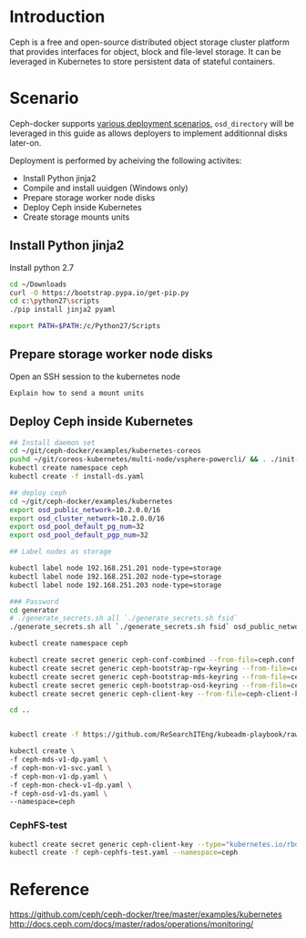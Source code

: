 # Introduction

Ceph is a free and open-source distributed object storage cluster platform that provides interfaces for object, block and file-level storage.
It can be leveraged in Kubernetes to store persistent data of stateful containers. 

# Scenario

Ceph-docker supports [various deployment scenarios](https://github.com/ceph/ceph-docker/tree/master/ceph-releases/kraken/ubuntu/16.04/daemon), `osd_directory` will be leveraged in this guide as allows deployers to implement additionnal disks later-on.

Deployment is performed by acheiving the following activites:

* Install Python jinja2
* Compile and install uuidgen (Windows only)
* Prepare storage worker node disks
* Deploy Ceph inside Kubernetes
* Create storage mounts units

## Install Python jinja2

Install python 2.7

```bash
cd ~/Downloads
curl -O https://bootstrap.pypa.io/get-pip.py
cd c:\python27\scripts
./pip install jinja2 pyaml

export PATH=$PATH:/c/Python27/Scripts
```

## Prepare storage worker node disks
Open an SSH session to the kubernetes node

```bash
Explain how to send a mount units
```

## Deploy Ceph inside Kubernetes

```bash
## Install daemon set
cd ~/git/ceph-docker/examples/kubernetes-coreos
pushd ~/git/coreos-kubernetes/multi-node/vsphere-powercli/ && . ./init-kubectl.sh && popd
kubectl create namespace ceph
kubectl create -f install-ds.yaml

## deploy ceph
cd ~/git/ceph-docker/examples/kubernetes
export osd_public_network=10.2.0.0/16 
export osd_cluster_network=10.2.0.0/16
export osd_pool_default_pg_num=32
export osd_pool_default_pgp_num=32

## Label nodes as storage

kubectl label node 192.168.251.201 node-type=storage
kubectl label node 192.168.251.202 node-type=storage
kubectl label node 192.168.251.203 node-type=storage

### Password
cd generator
# ./generate_secrets.sh all `./generate_secrets.sh fsid`
./generate_secrets.sh all `./generate_secrets.sh fsid` osd_public_network=10.2.0.0/16 osd_cluster_network=10.2.0.0/16 global_osd_pool_default_pg_num=32 global_osd_pool_default_pgp_num=32

kubectl create namespace ceph

kubectl create secret generic ceph-conf-combined --from-file=ceph.conf --from-file=ceph.client.admin.keyring --from-file=ceph.mon.keyring --namespace=ceph
kubectl create secret generic ceph-bootstrap-rgw-keyring --from-file=ceph.keyring=ceph.rgw.keyring --namespace=ceph
kubectl create secret generic ceph-bootstrap-mds-keyring --from-file=ceph.keyring=ceph.mds.keyring --namespace=ceph
kubectl create secret generic ceph-bootstrap-osd-keyring --from-file=ceph.keyring=ceph.osd.keyring --namespace=ceph
kubectl create secret generic ceph-client-key --from-file=ceph-client-key --namespace=ceph

cd ..


kubectl create -f https://github.com/ReSearchITEng/kubeadm-playbook/raw/master/allow-all-all-rbac.yml

kubectl create \
-f ceph-mds-v1-dp.yaml \
-f ceph-mon-v1-svc.yaml \
-f ceph-mon-v1-dp.yaml \
-f ceph-mon-check-v1-dp.yaml \
-f ceph-osd-v1-ds.yaml \
--namespace=ceph
```

### CephFS-test

```bash
kubectl create secret generic ceph-client-key --type="kubernetes.io/rbd" --from-file=./generator/ceph-client-key
kubectl create -f ceph-cephfs-test.yaml --namespace=ceph
```



# Reference
https://github.com/ceph/ceph-docker/tree/master/examples/kubernetes
http://docs.ceph.com/docs/master/rados/operations/monitoring/